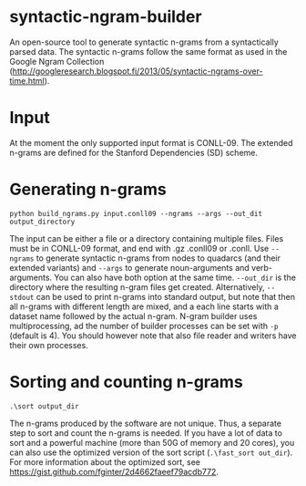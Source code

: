 syntactic-ngram-builder
=======================

An open-source tool to generate syntactic n-grams from a syntactically parsed data. The syntactic n-grams follow the same format as used in the Google Ngram Collection (http://googleresearch.blogspot.fi/2013/05/syntactic-ngrams-over-time.html).

# Input

At the moment the only supported input format is CONLL-09. The extended n-grams are defined for the Stanford Dependencies (SD) scheme.

# Generating n-grams

    python build_ngrams.py input.conll09 --ngrams --args --out_dit output_directory
    
The input can be either a file or a directory containing multiple files. Files must be in CONLL-09 format, and end with .gz .conll09 or .conll. Use `--ngrams` to generate syntactic n-grams from nodes to quadarcs (and their extended variants) and `--args` to generate noun-arguments and verb-arguments. You can also have both option at the same time. `--out_dir` is the directory where the resulting n-gram files get created. Alternatively, `--stdout` can be used to print n-grams into standard output, but note that then all n-grams with different length are mixed, and a each line starts with a dataset name followed by the actual n-gram. N-gram builder uses multiprocessing, ad the number of builder processes can be set with `-p` (default is 4). You should however note that also file reader and writers have their own processes.

# Sorting and counting n-grams

    .\sort output_dir
    
The n-grams produced by the software are not unique. Thus, a separate step to sort and count the n-grams is needed. If you have a lot of data to sort and a powerful machine (more than 50G of memory and 20 cores), you can also use the optimized version of the sort script (`.\fast_sort out_dir`). For more information about the optimized sort, see https://gist.github.com/fginter/2d4662faeef79acdb772.
